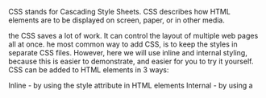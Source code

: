 CSS stands for Cascading Style Sheets.
CSS describes how HTML elements are to be displayed on screen, paper, or in other media.

the CSS saves a lot of work. It can control the layout of multiple web pages all at once.
he most common way to add CSS, is to keep the styles in separate CSS files. However, here we will use inline and internal styling, because this is easier to demonstrate, and easier for you to try it yourself.
CSS can be added to HTML elements in 3 ways:

Inline - by using the style attribute in HTML elements
Internal - by using a <style> element in the <head> section
External - by using an external CSS file
 
 some example 
 This example sets the text color of the <h1> element to blue:
 